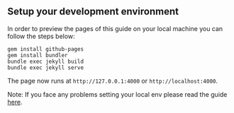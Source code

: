 ## Setup your development environment

In order to preview the pages of this guide on your local machine you can follow the steps below:

```
gem install github-pages
gem install bundler
bundle exec jekyll build
bundle exec jekyll serve
```

The page now runs at ```http://127.0.0.1:4000``` or ```http://localhost:4000```.

Note: If you face any problems setting your local env please read the guide [here](https://help.github.com/articles/setting-up-your-github-pages-site-locally-with-jekyll/). 

